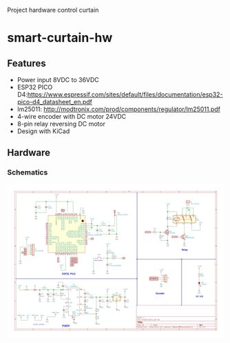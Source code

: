 Project hardware control curtain 

# smart-curtain-hw

## Features

 - Power input 8VDC to 36VDC
 - ESP32 PICO D4:https://www.espressif.com/sites/default/files/documentation/esp32-pico-d4_datasheet_en.pdf
 - lm25011: http://modtronix.com/prod/components/regulator/lm25011.pdf
 - 4-wire encoder with DC motor 24VDC
 - 8-pin relay reversing DC motor
 - Design with KiCad

## Hardware

### Schematics

![Smart curtains schematic](assets/smartCurtains_sch.svg)
